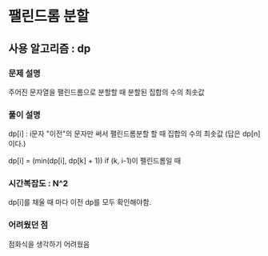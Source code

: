 # 팰린드롬 분할

## 사용 알고리즘 : dp

### 문제 설명

주어진 문자열을 팰린드롬으로 분할할 때 분할된 집합의 수의 최솟값

### 풀이 설명

dp[i] : i문자 "이전"의 문자만 써서 팰린드롬분할 할 때 집합의 수의 최솟값 (답은 dp[n]이다.)

dp[i] = (min(dp[i], dp[k] + 1)) if (k, i-1)이 펠린드롬일 때

### 시간복잡도 : N^2

dp[i]를 채울 때 마다 이전 dp를 모두 확인해야함.

### 어려웠던 점

점화식을 생각하기 어려웠음